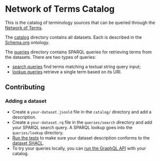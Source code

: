 # Network of Terms Catalog

This is the catalog of terminology sources that can be queried through the
[Network of Terms](https://github.com/netwerk-digitaal-erfgoed/network-of-terms).

The [catalog](catalog) directory contains all datasets.
Each is described in the [Schema.org](https://schema.org) ontology.

The [queries](catalog/queries) directory contains SPARQL queries for retrieving terms from the datasets. There are
two types of queries:

- [search queries](catalog/queries/search) find terms matching a textual string query input;
- [lookup queries](catalog/queries/lookup) retrieve a single term based on its URI.

## Contributing

### Adding a dataset

* Create a `your-dataset.jsonld` file in the `catalog/` directory and add a description.
* Create a `your-dataset.rq` file in the `queries/search` directory and add your SPARQL search query. A SPARQL
  lookup goes into the `queries/lookup` directory.
* [Run the tests](../../docs/tests.md) to make sure your dataset description conforms to the
  [dataset SHACL](shacl/dataset.jsonld).
* To try your queries locally, you can
  [run the GraphQL API](../network-of-terms-graphql/README.md#for-network-of-terms-developers) with your catalog.
